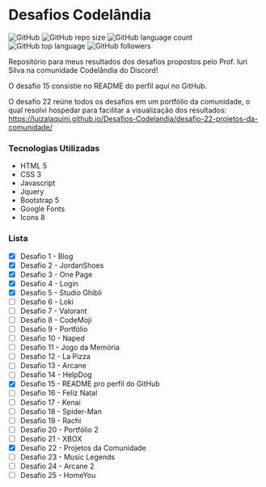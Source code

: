# Desafios Codelândia
![GitHub](https://img.shields.io/github/license/luizalaquini/Desafios-Codelandia)
![GitHub repo size](https://img.shields.io/github/repo-size/luizalaquini/Desafios-Codelandia)
![GitHub language count](https://img.shields.io/github/languages/count/luizalaquini/Desafios-Codelandia)
![GitHub top language](https://img.shields.io/github/languages/top/luizalaquini/Desafios-Codelandia)
![GitHub followers](https://img.shields.io/github/followers/luizalaquini?label=Follow&style=social)

Repositório para meus resultados dos desafios propostos pelo Prof. Iuri Silva na comunidade Codelândia do Discord!

O desafio 15 consistie no README do perfil aqui no GitHub.

O desafio 22 reúne todos os desafios em um portfólio da comunidade, o qual resolvi hospedar para facilitar a visualização dos resultados:
https://luizalaquini.github.io/Desafios-Codelandia/desafio-22-projetos-da-comunidade/

### Tecnologias Utilizadas
- HTML 5
- CSS 3
- Javascript
- Jquery 
- Bootstrap 5
- Google Fonts
- Icons 8

### Lista
- [X] Desafio 1 - Blog
- [X] Desafio 2 - JordanShoes
- [X] Desafio 3 - One Page 
- [X] Desafio 4 - Login
- [X] Desafio 5 - Studio Ghibli
- [ ] Desafio 6 - Loki
- [ ] Desafio 7 - Valorant
- [ ] Desafio 8 - CodeMoji
- [ ] Desafio 9 - Portfólio
- [ ] Desafio 10 - Naped
- [ ] Desafio 11 - Jogo da Memória
- [ ] Desafio 12 - La Pizza
- [ ] Desafio 13 - Arcane
- [ ] Desafio 14 - HelpDog
- [X] Desafio 15 - README pro perfil do GitHub
- [ ] Desafio 16 - Feliz Natal
- [ ] Desafio 17 - Kenai
- [ ] Desafio 18 - Spider-Man
- [ ] Desafio 19 - Rachi 
- [ ] Desafio 20 - Portfólio 2
- [ ] Desafio 21 - XBOX
- [X] Desafio 22 - Projetos da Comunidade
- [ ] Desafio 23 - Music Legends
- [ ] Desafio 24 - Arcane 2
- [ ] Desafio 25 - HomeYou
